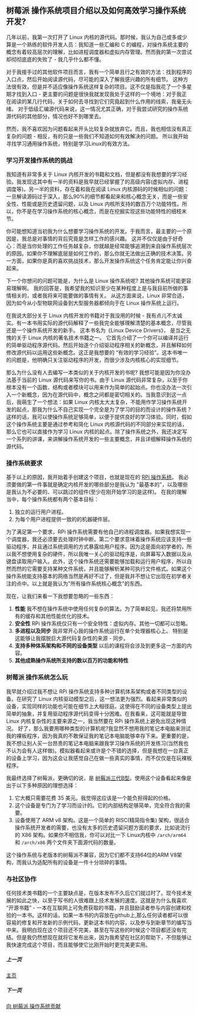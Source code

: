 ## 树莓派 操作系统项目介绍以及如何高效学习操作系统开发?

几年以前，我第一次打开了 Linux 内核的源代码。那时候，我认为自己或多或少算是一个熟练的软件开发人员：我知道一些汇编和 C 的编程，对操作系统主要的概念有着较高层次的理解，比如进程调度器和虚拟内存管理。然而我的第一次尝试却彻彻底底的失败了 - 我几乎什么都不懂。

对于我接手过的其他软件项目而言，我有一个简单且行之有效的方法：找到程序的入口点，然后开始阅读源代码，尽可能的深入了解我感兴趣的所有细节。 这种方法很有效，但是并不适应像操作系统这样复杂的项目。这不仅是指我花了一个多星期才找到入口 - 更主要的问题是很快我就发现我处于这样的一个境地：对于我正在阅读的某几行代码，关于如何去寻找到它们究竟起到什么作用的线索，我毫无头绪。 对于低级汇编源代码来说，这一情况尤其正确，对于我尝试研究的操作系统源代码的其他部分，情况也好不到哪里去。 

然而，我不喜欢因为问题看起来开头比较复杂就放弃它。而且，我也相信没有真正复杂的问题 - 相反，有的只是一些我们不知道如何有效解决的问题。 所以我开始寻找学习通用操作系统，特别是学习Linux的有效方法。

### 学习开发操作系统的挑战

我知道有非常多关于 Linux 内核开发的书籍和文档，但是都没有我想要的学习经验。我发现这其中有一半的资料是我早就已经掌握了的高级内容(虚拟内存、进程调度等)。另一半的资料，存在着和我在阅读 Linux 内核源码的时候相似的问题：一旦解读源码过于深入，那么90%的细节都看起来和核心概念无关，而是一些安全性、性能或是历史遗留问题，以及 Linux 内核所支持的数百万个功能特性。所以，你不是在学习操作系统的核心概念，而是在挖掘实现这些功能特性的细枝末节。

你可能想知道当初我为什么想要学习操作系统的开发。于我而言，最主要的一个原因是，我总是对事情的背后究竟是怎样工作的感兴趣。 这并不仅仅是由于好奇心：而是当你处理的工作任务越复杂，你就越是经常能够追溯到来自操作系统层次的原因。如果你不理解底层是如何工作的，那么你就无法做出正确的技术决策。另一方面，如果你是真的喜欢挑战技术，那么开发操作系统这个任务肯定能让你兴奋起来。

下一个你想问的问题可能是，为什么是 Linux 操作系统呢? 其他操作系统可能更容易理解啊。 我的回答是，我希望我的知识至少在某种程度上是与我目前所做的事情相关的，或者我将来可能要做的事情有关。 从这方面来说，Linux 非常合适，因为如今从小型物联网设备到大型服务器都倾向于在 Linux 操作系统上运行。

在我说大部分关于 Linux 内核开发的书籍对于我没用的时候 - 我有点儿不太诚实。有一本书用实际的源代码解释了一些我完全能够理解清楚的基本概念，尽管我还是一个操作系统开发的新手。 这本书名为《Linux Device Drivers》， 是当之无愧的关于 Linux 内核的著名技术书籍之一。 它首先介绍了一个你可以编译并运行的简单驱动程序源代码。然后开始逐个介绍驱动程序相关的新概念，并且解释如何修改源代码以运用这些新概念。这正是我想要的 “有效的学习经验”。这本书唯一的问题是，他明确只关注驱动程序的开发，而很少涉及内核核心的实现细节。

那么为什么没有人去编写一本类似的关于内核开发的书呢? 我想可能是因为你没办法基于当前的 Linux 源代码来写你的书。由于 Linux 源代码非常复杂，以至于你根本没有一个函数、结构或者模块可以用来作为简单的起始点。你也没办法一次引入一个新概念，因为在源代码中，概念之间都是密切相关的。当我意识到这一点后，我萌生了一个想法：如果 Linux 内核太大太复杂，不能用作学习操作系统开发的起点，那我为什么不自己实现一个完全是为了学习的目的而设计的操作系统？这样的话，我可以使操作系统足够简单，以便于提供良好的学习体验。同时，假如这个操作系统主要是通过参考和简化 Linux 内核源代码的不同部分来实现的话，那么它也可以直接作为学习 Linux 内核的起点。除了操作系统之外，我还决定写一个系列的讲课，来讲解操作系统开发的一些主要概念，并且详细解释操作系统的源代码。

### 操作系统要求

基于以上的原因，我开始着手创建这个项目，也就是现在的 [RPi 操作系统](https://github.com/s-matyukevich/raspberry-pi-os)。 我必须要做的第一件事就是确定内核开发的哪些部分是我认为 "最基本的"，以及哪些是我认为不必要的、可以跳过的组件(至少在刚开始学习的是这样)。 在我的理解当中，每个操作系统都有两个基本目标：

1. 独立的运行用户进程。
1. 为每个用户进程提供一致的的机器硬件层。

为了满足第一个要求，RPi 操作系统需要有他自己的进程调度器。如果我想实现一个调度器，我还必须要去处理时钟中断。第二个要求意味着操作系统应该支持一些驱动程序，并且通过系统调用的方式暴露给用户程序。因为这是面向初学者的，所以我不想使用复杂的硬件，所以我唯一关心的驱动程序是，向屏幕写入数据以及从键盘读取用户输入。此外，这个操作系统还需要能够加载和运行用户程序，所以自然而然的它需要支持某种文件系统，并且能够解析某种可执行文件格式。如果这个操作系统能支持基本的网络当然是再好不过了，但是我并不想让它出现在初学者关注的点中。以上就是我认为"所有操作系统核心概念"的东西。

现在，让我们来看一下我想要忽略的一些东西：
1. **性能** 我不想在操作系统中使用任何复杂的算法。为了简单起见，我还将禁用所有的缓存和其他性能优化的技术。
1. **安全性** RPi 操作系统仅只有一个安全特性：虚拟内存。其他一切都可以忽略。
1. **多进程以及同步** 我非常开心我的操作系统运行在单个处理器核心上。 特别是这能够让我摆脱巨大源代码复杂性的来源 - 同步。 
1. **支持多种体系架构和不同的设备类型** 以后的课程将会涉及到更多这一方面的内容。
1. **其他成熟操作系统所支持的数以百万的功能和特性**

### 树莓派 操作系统怎么玩

我早就介绍过我不想让 RPi 操作系统支持多种计算机体系架构或者不同类型的设备。在研究了 Linux 内核驱动模型之后，这一想法更为强烈。看起来非常类似的设备，实现同样的功能也可能在细节上大相径庭。这使得在不同的设备类型上提出简单的抽象，并复用驱动程序源代码变得十分困难。在我看来，这可能就是导致 Linux 内核复杂性的主要来源之一，我当然要在 RPi 操作系统上避免出现这种情况。 好了，那么我要用哪种类型的计算机呢?我显然不想用我的笔记本电脑来测试我的裸板程序，因为我真的不敢保证我的笔记本电脑能够幸存下来。更重要的是，我不想让别人买一台昂贵的笔记本电脑来跟我学习操作系统的开发练习(当然我也不认为会有人这样做)。模拟器看起来或许是个不错的选择，但是我想在一台真正的设备上学习，因为这会让我感觉自己在做一些真实的事情，而不仅仅是在玩裸板程序。

我最终选择了树莓派，更确切的说，是 [树莓派三代B型](https://www.raspberrypi.org/products/raspberry-pi-3-model-b/)。使用这个设备看起来像是出于以下多种原因的理想选择：

1. 它大概只需要花费 35 美元。我觉得这应该是一个能负担得起的价格。
1. 这个设备是专门为了学习而设计的。它的内部结构足够简单，完全符合我的需要。
1. 设备使用了 ARM v8 架构。这是一个简单的 RISC(精简指令集) 架构，很适合操作系统开发者的需要，也没有太多的历史遗留问题方面的要求，比如说流行的 X86 架构。如果你不相信我，你可以对比一下 Linux内核中 `/arch/arm64` 和 `/arch/x86` 两个文件夹下面源代码的数量。

这个操作系统与老版本的树莓派不兼容，因为它们都不支持64位的ARM V8架构，而我认为适配所有的设备是一件十分琐碎的事情。

### 与社区协作

任何技术类书籍的一个主要缺点是，在版本发布不久后它们就过时了。现今技术发展的如此之快，以至于写书的人很难跟上技术发展的速度。这就是为什么我喜欢 “开源书籍” - 一本在互联网上可免费获取的书籍，并且鼓励读者参与内容创建和校验的一本书。这样的话，如果一本书的内容放在github上,那么任何读者都可以很容易的修复和开发新的示例代码，更新这本书的内容，以及参与到新章节的编写当中来。我明白现在这个项目还不完美，甚至在写这些的时候这个项目都还没有完结。但是我仍然想现在就将它发布出来，因为我希望在社区的帮助下，不但能够让我快速完成这个项目，而且能够使它比刚开始时更完美更实用。 

##### 上一页

[主页](https://github.com/s-matyukevich/raspberry-pi-os#learning-operating-system-development-using-linux-kernel-and-raspberry-pi)

##### 下一页

[向 树莓派 操作系统贡献](../docs/Contributions.md)